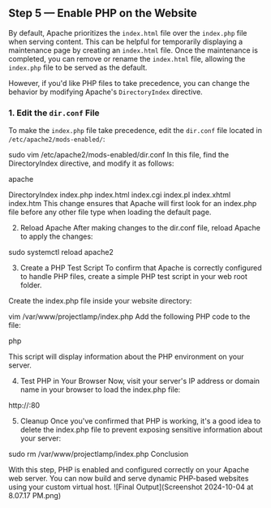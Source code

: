 ## Step 5 — Enable PHP on the Website

By default, Apache prioritizes the `index.html` file over the `index.php` file when serving content. This can be helpful for temporarily displaying a maintenance page by creating an `index.html` file. Once the maintenance is completed, you can remove or rename the `index.html` file, allowing the `index.php` file to be served as the default.

However, if you'd like PHP files to take precedence, you can change the behavior by modifying Apache's `DirectoryIndex` directive.

### 1. Edit the `dir.conf` File

To make the `index.php` file take precedence, edit the `dir.conf` file located in `/etc/apache2/mods-enabled/`:


sudo vim /etc/apache2/mods-enabled/dir.conf
In this file, find the DirectoryIndex directive, and modify it as follows:

apache

<IfModule mod_dir.c>
    DirectoryIndex index.php index.html index.cgi index.pl index.xhtml index.htm
</IfModule>
This change ensures that Apache will first look for an index.php file before any other file type when loading the default page.

2. Reload Apache
After making changes to the dir.conf file, reload Apache to apply the changes:

sudo systemctl reload apache2

3. Create a PHP Test Script
To confirm that Apache is correctly configured to handle PHP files, create a simple PHP test script in your web root folder.

Create the index.php file inside your website directory:

vim /var/www/projectlamp/index.php
Add the following PHP code to the file:

php

<?php
phpinfo();
?>
This script will display information about the PHP environment on your server.

4. Test PHP in Your Browser
Now, visit your server's IP address or domain name in your browser to load the index.php file:

http://<Public-IP-Address>:80

5. Cleanup
Once you've confirmed that PHP is working, it's a good idea to delete the index.php file to prevent exposing sensitive information about your server:

sudo rm /var/www/projectlamp/index.php
Conclusion

With this step, PHP is enabled and configured correctly on your Apache web server. You can now build and serve dynamic PHP-based websites using your custom virtual host.
![Final Output](Screenshot 2024-10-04 at 8.07.17 PM.png)
